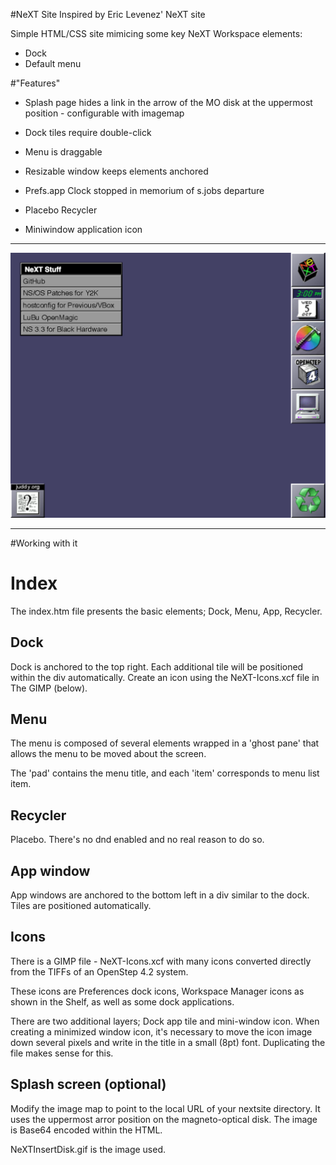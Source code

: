 #NeXT Site
Inspired by Eric Levenez' NeXT site

Simple HTML/CSS site mimicing some key NeXT Workspace elements:

- Dock
- Default menu

#"Features"

- Splash page hides a link in the arrow of the MO disk at the uppermost position - configurable with imagemap

- Dock tiles require double-click

- Menu is draggable

- Resizable window keeps elements anchored

- Prefs.app Clock stopped in memorium of s.jobs departure

- Placebo Recycler

- Miniwindow application icon

----

![](screenshot.png)

----

#Working with it

# Index
The index.htm file presents the basic elements; Dock, Menu, App, Recycler.

## Dock

Dock is anchored to the top right. Each additional tile will be positioned within the div automatically. Create an icon using the NeXT-Icons.xcf file in The GIMP (below).

## Menu
The menu is composed of several elements wrapped in a 'ghost pane' that allows the menu to be moved about the screen.

The 'pad' contains the menu title, and each 'item' corresponds to menu list item.

## Recycler

Placebo. There's no dnd enabled and no real reason to do so.

## App window

App windows are anchored to the bottom left in a div similar to the dock. Tiles are positioned automatically.

## Icons
There is a GIMP file - NeXT-Icons.xcf with many icons converted directly from the TIFFs of an OpenStep 4.2 system.

These icons are Preferences dock icons, Workspace Manager icons as shown in the Shelf, as well as some dock applications.

There are two additional layers; Dock app tile and mini-window icon. When creating a minimized window icon, it's necessary to move the icon image down several pixels and write in the title in a small (8pt) font. Duplicating the file makes sense for this.

## Splash screen (optional)

Modify the image map to point to the local URL of your nextsite directory. It uses the uppermost arror position on the magneto-optical disk.
The image is Base64 encoded within the HTML.

NeXTInsertDisk.gif is the image used.

[](NeXTInsertDisk.gif)
